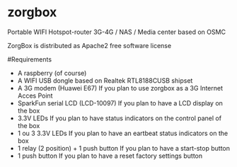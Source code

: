 # zorgbox
Portable WIFI Hotspot-router 3G-4G / NAS / Media center based on OSMC 


ZorgBox is distributed as Apache2 free software license


#Requirements
 * A raspberry (of course)
 * A WIFI USB dongle based on Realtek  RTL8188CUSB shipset
 * A 3G modem (Huawei E67) If you plan to use zorgbox as a 3G Internet Acces Point
 * SparkFun serial LCD (LCD-10097) If you plan to have a LCD display on the box
 * 3.3V LEDs If you plan to have status indicators on the control panel of the box
 * 1 ou 3 3.3V LEDs If you plan to have an eartbeat status indicators on the box
 * 1 relay (2 position) + 1 push button If you plan to have a start-stop button
 * 1 push button If you plan to have a reset factory settings button
 
